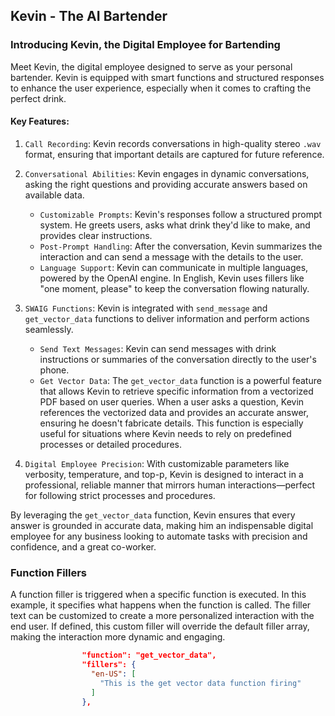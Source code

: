 Kevin - The AI Bartender
-------------------

### Introducing Kevin, the Digital Employee for Bartending

Meet Kevin, the digital employee designed to serve as your personal bartender. Kevin is equipped with smart functions and structured responses to enhance the user experience, especially when it comes to crafting the perfect drink.
 
#### Key Features:
1. `Call Recording`: Kevin records conversations in high-quality stereo `.wav` format, ensuring that important details are captured for future reference.
2. `Conversational Abilities`: Kevin engages in dynamic conversations, asking the right questions and providing accurate answers based on available data.
    - `Customizable Prompts`: Kevin's responses follow a structured prompt system. He greets users, asks what drink they'd like to make, and provides clear instructions. 
    - `Post-Prompt Handling`: After the conversation, Kevin summarizes the interaction and can send a message with the details to the user.
    - `Language Support`: Kevin can communicate in multiple languages, powered by the OpenAI engine. In English, Kevin uses fillers like "one moment, please" to keep the conversation flowing naturally.
 
 3. `SWAIG Functions`: Kevin is integrated with ``send_message`` and `get_vector_data` functions to deliver information and perform actions seamlessly.
    - `Send Text Messages`: Kevin can send messages with drink instructions or summaries of the conversation directly to the user's phone.
    - `Get Vector Data`: The `get_vector_data` function is a powerful feature that allows Kevin to retrieve specific information from a vectorized PDF based on user queries. When a user asks a question, Kevin references the vectorized data and provides an accurate answer, ensuring he doesn't fabricate details. This function is especially useful for situations where Kevin needs to rely on predefined processes or detailed procedures.
 
 4. `Digital Employee Precision`: With customizable parameters like verbosity, temperature, and top-p, Kevin is designed to interact in a professional, reliable manner that mirrors human interactions—perfect for following strict processes and procedures.
 
By leveraging the `get_vector_data` function, Kevin ensures that every answer is grounded in accurate data, making him an indispensable digital employee for any business looking to automate tasks with precision and confidence, and a great co-worker.

### Function Fillers

A function filler is triggered when a specific function is executed. In this example, it specifies what happens when the function is called. The filler text can be customized to create a more personalized interaction with the end user. If defined, this custom filler will override the default filler array, making the interaction more dynamic and engaging.

```json
                "function": "get_vector_data",
                "fillers": {
                  "en-US": [
                    "This is the get vector data function firing"
                  ]
                },
```
